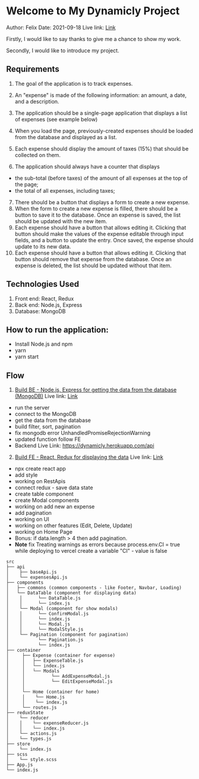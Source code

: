 # Welcome to My Dynamicly Project

Author: Felix
Date: 2021-09-18
Live link: [Link](https://dynamicly-project-interview-fe.vercel.app/home)

Firstly, I would like to say thanks to give me a chance to show my work.

Secondly, I would like to introduce my project.

## Requirements

1. The goal of the application is to track expenses.
2. An "expense" is made of the following information: an amount, a date, and a description.
3. The application should be a single-page application that displays a list of expenses (see example below)

4. When you load the page, previously-created expenses should be loaded from the database and displayed as a list.
5. Each expense should display the amount of taxes (15%) that should be collected on them.
6. The application should always have a counter that displays

- the sub-total (before taxes) of the amount of all expenses at the top of the page;
- the total of all expenses, including taxes;

7. There should be a button that displays a form to create a new expense.
8. When the form to create a new expense is filled, there should be a button to save it to the database. Once an expense is saved, the list should be updated with the new item.
9. Each expense should have a button that allows editing it. Clicking that button should make the values of the expense editable through input fields, and a button to update the entry. Once saved, the expense should update to its new data.
10. Each expense should have a button that allows editing it. Clicking that button should remove that expense from the database. Once an expense is deleted, the list should be updated without that item.

## Technologies Used

1. Front end: React, Redux
2. Back end: Node.js, Express
3. Database: MongoDB

## How to run the application:

- Install Node.js and npm
- yarn
- yarn start

## Flow

1. [Build BE - Node.js, Express for getting the data from the database (MongoDB)](https://github.com/felix-le/dynamicly_project_interview_be)
   Live link: [Link](https://dynamicly.herokuapp.com/api)

- run the server
- connect to the MongoDB
- get the data from the database
- build filter, sort, pagination
- fix mongodb error UnhandledPromiseRejectionWarning
- updated function follow FE
- Backend Live Link: https://dynamicly.herokuapp.com/api

2. [Build FE - React, Redux for displaying the data](https://github.com/felix-le/dynamicly_project_interview_fe)
   Live link: [Link](https://dynamicly-project-interview-fe.vercel.app/home)

- npx create react app
- add style
- working on RestApis
- connect redux - save data state
- create table component
- create Modal components
- working on add new an expense
- add pagination
- working on UI
- working on other features (Edit, Delete, Update)
- working on Home Page
- Bonus: if data.length > 4 then add pagination.
- **Note** fix Treating warnings as errors because process.env.CI = true while deploying to vercel
  create a variable "CI" - value is false

```
src
├── api
│    ├── baseApi.js
│    └── expensesApi.js
├── components
│   ├── commons (common components - like Footer, Navbar, Loading)
│   └── DataTable (component for displaying data)
│    │      └── DataTable.js
│    │      └── index.js
│    └── Modal (component for show modals)
│    │      └── ConfirmModal.js
│    │      └── index.js
│    │      └── Modal.js
│    │      └── ModalStyle.js
│    └── Pagination (component for pagination)
│           └── Pagination.js
│           └── index.js
├── container
│     ├── Expense (container for expense)
│     │   ├── ExpenseTable.js
│     │   └── index.js
│     │   └── Modals
│     │          └── AddExpenseModal.js
│     │          └── EditExpenseModal.js
│     │
│     └── Home (container for home)
│     │    └── Home.js
│     │    └── index.js
│     └── routes.js
├── reduxState
│    └── reducer
│    │    └── expenseReducer.js
│    │    └── index.js
│    └── actions.js
│    └── types.js
├── store
│    └── index.js
├── scss
│    └── style.scss
├── App.js
└── index.js
```
